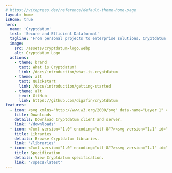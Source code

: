 ```yaml
---
# https://vitepress.dev/reference/default-theme-home-page
layout: home
isHome: true
hero:
  name: 'Cryptdatum'
  text: 'Secure and Efficient Dataformat'
  tagline: 'From personal projects to enterprise solutions, Cryptdatum is a universal data format designed for secure and efficient data storage and transmission across any application.'
  image:
    src: /assets/cryptdatum-logo.webp
    alt: Cryptdatum Logo
  actions:
    - theme: brand
      text: What is Cryptdatum?
      link: /docs/introduction/what-is-cryptdatum
    - theme: alt
      text: Quickstart
      link: /docs/introduction/getting-started
    - theme: alt
      text: GitHub
      link: https://github.com/digafin/cryptdatum
features:
  - icon: <svg xmlns="http://www.w3.org/2000/svg" data-name="Layer 1" viewBox="0 0 1023.9999 1024"><defs><linearGradient id="a" x1="0" x2="121.7373" y1=".2676" y2="122.0049" gradientTransform="translate(0 -2.2507) scale(8.4116)" gradientUnits="userSpaceOnUse"><stop offset="0%" stop-color="#ffed56"/>   <stop offset="100%" stop-color="orange"/></linearGradient></defs><path fill="url(#a)" d="M704.8313 396.8044a64.2498 65.462 0 1 1 89.9998 93.3958L550.7484 735.4068a64.3332 65.547 0 0 1-90.1664 0l-240.5826-242.065a64.2606 65.473 0 1 1 90.083-93.396l132.4163 133.726 1.3334-470.9699a64.3332 65.547 0 0 1 128.583 1.1038l-1.25 466.9793ZM0 961.255l.8333-256.2443a64.3332 65.547 0 1 1 128.583 1.1887l-.5833 186.7917q383.3322.7641 765.9145 0l.5833-187.8106a64.3358 65.5496 0 1 1 128.6663 1.1887l-.8333 254.716h-.75a64.2498 65.462 0 0 1-63.6665 62.4903q-447.7487.849-894.8308 0A64.1665 65.3771 0 0 1 0 961.255Z"/></svg>
    title: Downloads
    details: Download Cryptdatum client and server.
    link: '/downloads'
  - icon: <?xml version="1.0" encoding="utf-8"?><svg version="1.1" id="Layer_1" xmlns="http://www.w3.org/2000/svg" xmlns:xlink="http://www.w3.org/1999/xlink" x="0px" y="0px" viewBox="0 0 122.88 122.25" style="enable-background:new 0 0 122.88 122.25" xml:space="preserve"><defs><linearGradient id="grad1" x1="0%" y1="0%" x2="100%" y2="100%"><stop offset="0%" style="stop-color:#FFED56;stop-opacity:1" /><stop offset="100%" style="stop-color:#FFA500;stop-opacity:1" /></linearGradient></defs><g><path fill="url(#grad1)" d="M122.57,29.25l0.31,62.88c0.01,3.28-2.05,6.1-5,7.29l0.01,0.01l-54.64,22.09c-0.99,0.4-2.05,0.6-3.12,0.6 c-0.11,0-0.22,0-0.33-0.01c-0.47,0.08-0.95,0.13-1.42,0.13c-1.06,0-2.11-0.21-3.08-0.62L4.94,100.46l0-0.01 C2.03,99.22-0.01,96.32,0,92.94l0.3-62.08c-0.04-0.66,0-1.33,0.12-1.99c0.02-0.95,0.22-1.88,0.58-2.76 c0.84-2.04,2.47-3.55,4.42-4.33l0-0.01L57.98,0.6c2.14-0.86,4.44-0.77,6.4,0.07l52.47,18.97c3.14,1.13,5.13,3.96,5.27,7.01 C122.41,27.49,122.57,28.37,122.57,29.25L122.57,29.25z M51.51,108.46l0.39-54.77L9.82,35.5L8.93,90.49L51.51,108.46L51.51,108.46 L51.51,108.46z M113.58,35.5L66.55,53.7l0.37,54.71l46.94-17.54L113.58,35.5L113.58,35.5L113.58,35.5z"/></g></svg>
    title: Libraries
    details: Browse Cryptdatum libraries.
    link: '/libraries'
  - icon: <?xml version="1.0" encoding="utf-8"?><svg version="1.1" id="Layer_1" xmlns="http://www.w3.org/2000/svg" xmlns:xlink="http://www.w3.org/1999/xlink" x="0px" y="0px" viewBox="0 0 122.88 122.88" style="enable-background:new 0 0 122.88 122.88" xml:space="preserve"><defs><linearGradient id="grad1" x1="0%" y1="0%" x2="100%" y2="100%"><stop offset="0%" style="stop-color:#FFED56;stop-opacity:1" /><stop offset="100%" style="stop-color:#FFA500;stop-opacity:1" /></linearGradient></defs><g><path fill="url(#grad1)" d="M53.4,91.75c-1.96,0-3.54-1.59-3.54-3.54s1.59-3.54,3.54-3.54h19.85c1.96,0,3.54,1.59,3.54,3.54s-1.59,3.54-3.54,3.54H53.4 L53.4,91.75z M23.23,88.24c-0.8-1.2-0.48-2.82,0.72-3.63c1.2-0.8,2.82-0.48,3.63,0.72L29,87.45l5.65-6.88 c0.92-1.11,2.56-1.27,3.68-0.36c1.11,0.92,1.27,2.56,0.36,3.68l-7.82,9.51c-0.17,0.22-0.38,0.42-0.62,0.58 c-1.2,0.8-2.82,0.48-3.63-0.72L23.23,88.24L23.23,88.24z M23.23,63.34c-0.8-1.2-0.48-2.82,0.72-3.63c1.2-0.8,2.82-0.48,3.63,0.72 L29,62.55l5.65-6.88c0.92-1.11,2.56-1.27,3.68-0.36c1.11,0.92,1.27,2.56,0.36,3.68l-7.82,9.51c-0.17,0.22-0.38,0.42-0.62,0.58 c-1.2,0.8-2.82,0.48-3.63-0.72L23.23,63.34L23.23,63.34z M23.23,38.43c-0.8-1.2-0.48-2.82,0.72-3.63c1.2-0.8,2.82-0.48,3.63,0.72 L29,37.64l5.65-6.88c0.92-1.11,2.56-1.27,3.68-0.36c1.11,0.92,1.27,2.56,0.36,3.68l-7.82,9.51c-0.17,0.22-0.38,0.42-0.62,0.58 c-1.2,0.8-2.82,0.48-3.63-0.72L23.23,38.43L23.23,38.43z M53.4,39.03c-1.96,0-3.54-1.59-3.54-3.54s1.59-3.54,3.54-3.54h36.29 c1.96,0,3.54,1.59,3.54,3.54s-1.59,3.54-3.54,3.54H53.4L53.4,39.03z M8.22,0h101.02c2.27,0,4.33,0.92,5.81,2.4 c1.48,1.48,2.4,3.54,2.4,5.81v106.44c0,2.27-0.92,4.33-2.4,5.81c-1.48,1.48-3.54,2.4-5.81,2.4H8.22c-2.27,0-4.33-0.92-5.81-2.4 C0.92,119,0,116.93,0,114.66V8.22C0,5.95,0.92,3.88,2.4,2.4C3.88,0.92,5.95,0,8.22,0L8.22,0z M109.24,7.08H8.22 c-0.32,0-0.61,0.13-0.82,0.34c-0.21,0.21-0.34,0.5-0.34,0.82v106.44c0,0.32,0.13,0.61,0.34,0.82c0.21,0.21,0.5,0.34,0.82,0.34 h101.02c0.32,0,0.61-0.13,0.82-0.34c0.21-0.21,0.34-0.5,0.34-0.82V8.24c0-0.32-0.13-0.61-0.34-0.82 C109.84,7.21,109.55,7.08,109.24,7.08L109.24,7.08z M53.4,65.39c-1.96,0-3.54-1.59-3.54-3.54s1.59-3.54,3.54-3.54h36.29 c1.96,0,3.54,1.59,3.54,3.54s-1.59,3.54-3.54,3.54H53.4L53.4,65.39z"/></g></svg>
    title: Specification
    details: View Cryptdatum specification.
    link: '/specs/latest'
---
```

